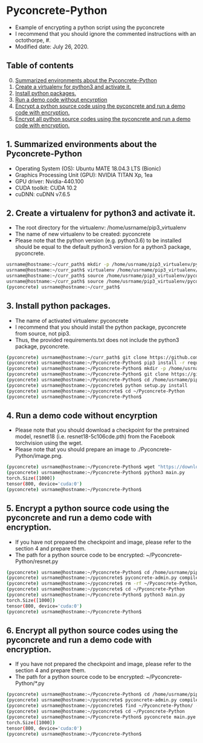 # Pyconcrete-Python
- Example of encrypting a python script using the pyconcrete
- I recommend that you should ignore the commented instructions with an octothorpe, #.
- Modified date: July 26, 2020.


## Table of contents
0.  [Summarized environments about the Pyconcrete-Python](#envs)
1.  [Create a virtualenv for python3 and activate it.](#pip3_virtualenv)
2.  [Install python packages.](#pip3_pkgs)
3.  [Run a demo code without encyrption](#demo_wo_enc)
4.  [Encrypt a python source code using the pyconcrete and run a demo code with encryption.](#demo_w_enc)
5.  [Encrypt all python source codes using the pyconcrete and run a demo code with encryption.](#demo_w_enc_full)


## 1. Summarized environments about the Pyconcrete-Python <a name="envs"></a>
- Operating System (OS): Ubuntu MATE 18.04.3 LTS (Bionic)
- Graphics Processing Unit (GPU): NVIDIA TITAN Xp, 1ea
- GPU driver: Nvidia-440.100
- CUDA toolkit: CUDA 10.2
- cuDNN: cuDNN v7.6.5


## 2. Create a virtualenv for python3 and activate it. <a name="pip3_virtualenv"></a>
- The root directory for the virtualenv: /home/usrname/pip3_virtualenv
- The name of new virtualenv to be created: pyconcrete
- Please note that the python version (e.g. python3.6) to be installed should be equal to the default python3 version for a python3 package, pyconcrete.
```bash
usrname@hostname:~/curr_path$ mkdir -p /home/usrname/pip3_virtualenv/pyconcrete
usrname@hostname:~/curr_path$ virtualenv /home/usrname/pip3_virtualenv/pyconcrete/ --python=python3.6
usrname@hostname:~/curr_path$ source /home/usrname/pip3_virtualenv/pyconcrete/bin/activate
usrname@hostname:~/curr_path$ source /home/usrname/pip3_virtualenv/pyconcrete/bin/activate
(pyconcrete) usrname@hostname:~/curr_path$
```


## 3. Install python packages. <a name="pip3_pkgs"></a>
- The name of activated virtualenv: pyconcrete
- I recommend that you should install the python package, pyconcrete from source, not pip3. 
- Thus, the provided requirements.txt does not include the python3 package, pyconcrete.
```bash
(pyconcrete) usrname@hostname:~/curr_path$ git clone https://github.com/vujadeyoon/Pyconcrete-Python
(pyconcrete) usrname@hostname:~/Pyconcrete-Python$ pip3 install -r requirements.txt
(pyconcrete) usrname@hostname:~/Pyconcrete-Python$ mkdir -p /home/usrname/pip3_packages
(pyconcrete) usrname@hostname:~/Pyconcrete-Python$ git clone https://github.com/Falldog/pyconcrete /home/usrname/pip3_packages/pyconcrete
(pyconcrete) usrname@hostname:~/Pyconcrete-Python$ cd /home/usrname/pip3_packages/pyconcrete
(pyconcrete) usrname@hostname:~/pyconcrete$ python setup.py install
(pyconcrete) usrname@hostname:~/pyconcrete$ cd ~/Pyconcrete-Python
(pyconcrete) usrname@hostname:~/Pyconcrete-Python$
```


## 4. Run a demo code without encyrption <a name="demo_wo_enc"></a>
- Please note that you should download a checkpoint for the pretrained model, resnet18 (i.e. resnet18-5c106cde.pth) from the Facebook torchvision using the wget.
- Please note that you should prepare an image to ./Pyconcrete-Python/image.png.
```bash
(pyconcrete) usrname@hostname:~/Pyconcrete-Python$ wget "https://download.pytorch.org/models/resnet18-5c106cde.pth"
(pyconcrete) usrname@hostname:~/Pyconcrete-Python$ python3 main.py
torch.Size([1000])
tensor(800, device='cuda:0')
(pyconcrete) usrname@hostname:~/Pyconcrete-Python$
```


## 5. Encrypt a python source code using the pyconcrete and run a demo code with encryption. <a name="demo_w_enc"></a>
- If you have not prepared the checkpoint and image, please refer to the section 4 and prepare them.
- The path for a python source code to be encrypted: ~/Pyconcrete-Python/resnet.py
```bash
(pyconcrete) usrname@hostname:~/Pyconcrete-Python$ cd /home/usrname/pip3_packages/pyconcrete
(pyconcrete) usrname@hostname:~/pyconcrete$ pyconcrete-admin.py compile --source=~/Pyconcrete-Python/resnet.py --pye
(pyconcrete) usrname@hostname:~/pyconcrete$ rm -rf ~/Pyconcrete-Python/resnet.py
(pyconcrete) usrname@hostname:~/pyconcrete$ cd ~/Pyconcrete-Python
(pyconcrete) usrname@hostname:~/Pyconcrete-Python$ python3 main.py
torch.Size([1000])
tensor(800, device='cuda:0')
(pyconcrete) usrname@hostname:~/Pyconcrete-Python$
```


## 6. Encrypt all python source codes using the pyconcrete and run a demo code with encryption. <a name="demo_w_enc_full"></a>
- If you have not prepared the checkpoint and image, please refer to the section 4 and prepare them.
- The path for a python source code to be encrypted: ~/Pyconcrete-Python/*.py
```bash
(pyconcrete) usrname@hostname:~/Pyconcrete-Python$ cd /home/usrname/pip3_packages/pyconcrete
(pyconcrete) usrname@hostname:~/pyconcrete$ pyconcrete-admin.py compile --source=~/Pyconcrete-Python/ --pye
(pyconcrete) usrname@hostname:~/pyconcrete$ find ~/Pyconcrete-Python/ -name "*.py" -exec rm -rf {} \;
(pyconcrete) usrname@hostname:~/pyconcrete$ cd ~/Pyconcrete-Python
(pyconcrete) usrname@hostname:~/Pyconcrete-Python$ pyconcrete main.pye
torch.Size([1000])
tensor(800, device='cuda:0')
(pyconcrete) usrname@hostname:~/Pyconcrete-Python$

